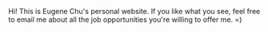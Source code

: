 Hi! This is Eugene Chu's personal website. If you like what you see, feel free to email me about all the job opportunities you're willing to offer me. =)